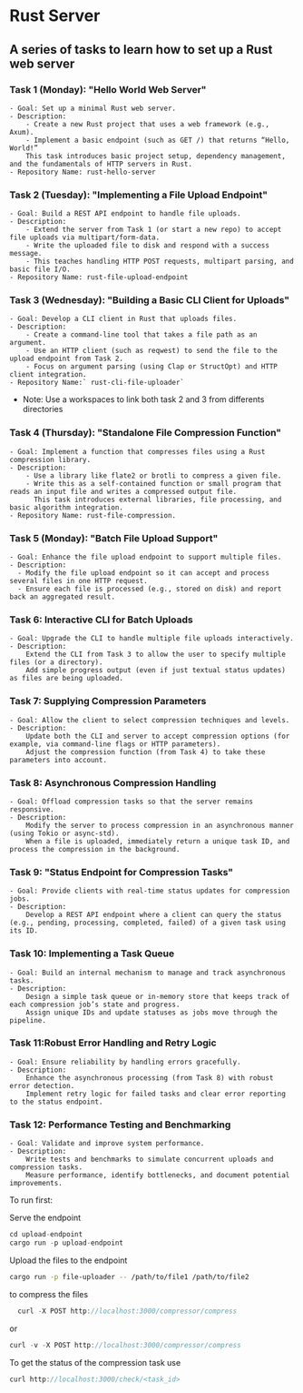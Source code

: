 # Rust Server

## A series of tasks to learn how to set up a Rust web server

### Task 1 (Monday): "Hello World Web Server"

    - Goal: Set up a minimal Rust web server.
    - Description:
        - Create a new Rust project that uses a web framework (e.g., Axum).
        - Implement a basic endpoint (such as GET /) that returns “Hello, World!”
        This task introduces basic project setup, dependency management, and the fundamentals of HTTP servers in Rust.
    - Repository Name: rust-hello-server

### Task 2 (Tuesday): "Implementing a File Upload Endpoint"

    - Goal: Build a REST API endpoint to handle file uploads.
    - Description:
        - Extend the server from Task 1 (or start a new repo) to accept file uploads via multipart/form-data.
        - Write the uploaded file to disk and respond with a success message.
        - This teaches handling HTTP POST requests, multipart parsing, and basic file I/O.
    - Repository Name: rust-file-upload-endpoint
  
### Task 3 (Wednesday): "Building a Basic CLI Client for Uploads"

    - Goal: Develop a CLI client in Rust that uploads files.
    - Description:
        - Create a command-line tool that takes a file path as an argument.
        - Use an HTTP client (such as reqwest) to send the file to the upload endpoint from Task 2.
        - Focus on argument parsing (using Clap or StructOpt) and HTTP client integration.
    - Repository Name:` rust-cli-file-uploader`

- Note:  Use a workspaces to link both task 2 and 3 from differents directories

### Task 4 (Thursday): "Standalone File Compression Function"

    - Goal: Implement a function that compresses files using a Rust compression library.
    - Description:
        - Use a library like flate2 or brotli to compress a given file.
        - Write this as a self-contained function or small program that reads an input file and writes a compressed output file.
          This task introduces external libraries, file processing, and basic algorithm integration.
    - Repository Name: rust-file-compression.

### Task 5 (Monday): "Batch File Upload Support"

    - Goal: Enhance the file upload endpoint to support multiple files.
    - Description:
      - Modify the file upload endpoint so it can accept and process several files in one HTTP request.
      - Ensure each file is processed (e.g., stored on disk) and report back an aggregated result.

### Task 6: Interactive CLI for Batch Uploads

    - Goal: Upgrade the CLI to handle multiple file uploads interactively.
    - Description:
        Extend the CLI from Task 3 to allow the user to specify multiple files (or a directory).
        Add simple progress output (even if just textual status updates) as files are being uploaded.

### Task 7: Supplying Compression Parameters

    - Goal: Allow the client to select compression techniques and levels.
    - Description:
        Update both the CLI and server to accept compression options (for example, via command-line flags or HTTP parameters).
        Adjust the compression function (from Task 4) to take these parameters into account.

### Task 8: Asynchronous Compression Handling

    - Goal: Offload compression tasks so that the server remains responsive.
    - Description:
        Modify the server to process compression in an asynchronous manner (using Tokio or async-std).
        When a file is uploaded, immediately return a unique task ID, and process the compression in the background.

### Task 9: "Status Endpoint for Compression Tasks"

    - Goal: Provide clients with real-time status updates for compression jobs.
    - Description:
        Develop a REST API endpoint where a client can query the status (e.g., pending, processing, completed, failed) of a given task using its ID.

### Task 10: Implementing a Task Queue

    - Goal: Build an internal mechanism to manage and track asynchronous tasks.
    - Description:
        Design a simple task queue or in-memory store that keeps track of each compression job’s state and progress.
        Assign unique IDs and update statuses as jobs move through the pipeline.

### Task 11:Robust Error Handling and Retry Logic

    - Goal: Ensure reliability by handling errors gracefully.
    - Description:
        Enhance the asynchronous processing (from Task 8) with robust error detection.
        Implement retry logic for failed tasks and clear error reporting to the status endpoint.

### Task 12: Performance Testing and Benchmarking

    - Goal: Validate and improve system performance.
    - Description:
        Write tests and benchmarks to simulate concurrent uploads and compression tasks.
        Measure performance, identify bottlenecks, and document potential improvements.


To run first:

Serve the endpoint 
```rust
cd upload-endpoint
cargo run -p upload-endpoint
```
Upload the files to the endpoint
```bash
cargo run -p file-uploader -- /path/to/file1 /path/to/file2
```

to compress the files 
```rust
  curl -X POST http://localhost:3000/compressor/compress
```
or 
```rust
curl -v -X POST http://localhost:3000/compressor/compress   
```
To get the status of the compression task use
```rust
curl http://localhost:3000/check/<task_id>
```
